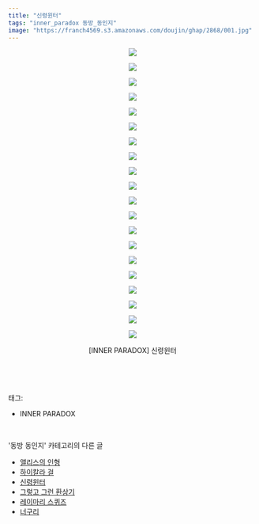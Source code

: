 ```yaml
---
title: "신령윈터"
tags: "inner_paradox 동방_동인지"
image: "https://franch4569.s3.amazonaws.com/doujin/ghap/2868/001.jpg"
---
```

<div class="article">
<p style="text-align: center; clear: none; float: none;"><img src="{{ site.imgserver2 }}/ghap/2868/001.jpg"/></p>
<p style="text-align: center; clear: none; float: none;"><img src="{{ site.imgserver2 }}/ghap/2868/002.jpg"/></p>
<p style="text-align: center; clear: none; float: none;"><img src="{{ site.imgserver2 }}/ghap/2868/003.jpg"/></p>
<p style="text-align: center; clear: none; float: none;"><img src="{{ site.imgserver2 }}/ghap/2868/004.jpg"/></p>
<p style="text-align: center; clear: none; float: none;"><img src="{{ site.imgserver2 }}/ghap/2868/005.jpg"/></p>
<p style="text-align: center; clear: none; float: none;"><img src="{{ site.imgserver2 }}/ghap/2868/006.jpg"/></p>
<p style="text-align: center; clear: none; float: none;"><img src="{{ site.imgserver2 }}/ghap/2868/007.jpg"/></p>
<p style="text-align: center; clear: none; float: none;"><img src="{{ site.imgserver2 }}/ghap/2868/008.jpg"/></p>
<p style="text-align: center; clear: none; float: none;"><img src="{{ site.imgserver2 }}/ghap/2868/009.jpg"/></p>
<p style="text-align: center; clear: none; float: none;"><img src="{{ site.imgserver2 }}/ghap/2868/010.jpg"/></p>
<p style="text-align: center; clear: none; float: none;"><img src="{{ site.imgserver2 }}/ghap/2868/011.jpg"/></p>
<p style="text-align: center; clear: none; float: none;"><img src="{{ site.imgserver2 }}/ghap/2868/012.jpg"/></p>
<p style="text-align: center; clear: none; float: none;"><img src="{{ site.imgserver2 }}/ghap/2868/013.jpg"/></p>
<p style="text-align: center; clear: none; float: none;"><img src="{{ site.imgserver2 }}/ghap/2868/014.jpg"/></p>
<p style="text-align: center; clear: none; float: none;"><img src="{{ site.imgserver2 }}/ghap/2868/015.jpg"/></p>
<p style="text-align: center; clear: none; float: none;"><img src="{{ site.imgserver2 }}/ghap/2868/016.jpg"/></p>
<p style="text-align: center; clear: none; float: none;"><img src="{{ site.imgserver2 }}/ghap/2868/017.jpg"/></p>
<p style="text-align: center; clear: none; float: none;"><img src="{{ site.imgserver2 }}/ghap/2868/018.jpg"/></p>
<p style="text-align: center; clear: none; float: none;"><img src="{{ site.imgserver2 }}/ghap/2868/019.jpg"/></p>
<p style="text-align: center; clear: none; float: none;"><img src="{{ site.imgserver2 }}/ghap/2868/020.jpg"/></p>
<p style="text-align: center; clear: none; float: none;">[INNER PARADOX] 신령윈터</p>
<p><br/></p>
</div><br/>
<div class="tagTrail">
<p>태그: </p>
<ul>
<li>INNER PARADOX</li>
</ul>
</div><br/>
<div class="another">
<p>'동방 동인지' 카테고리의 다른 글</p>
<ul>
<li><a href="/ghap_2870">앨리스의 인형</a></li>
<li><a href="/ghap_2869">하이칼라 걸</a></li>
<li><a href="/ghap_2868">신령윈터</a></li>
<li><a href="/ghap_2866">그렇고 그런 환상기</a></li>
<li><a href="/ghap_2865">레이마리 스퀴즈</a></li>
<li><a href="/ghap_2864">너구리</a></li>
</ul>
</div><br/>
<div class="cb_module cb_fluid">
<div class="cb_wrt cb_profile">
</div><!-- commentList close -->
</div><br/>
